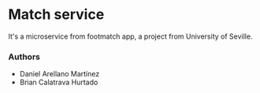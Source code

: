 # Match service
It's a microservice from footmatch app, a project from University of Seville. 

### Authors

 - Daniel Arellano Martínez
 - Brian Calatrava Hurtado
